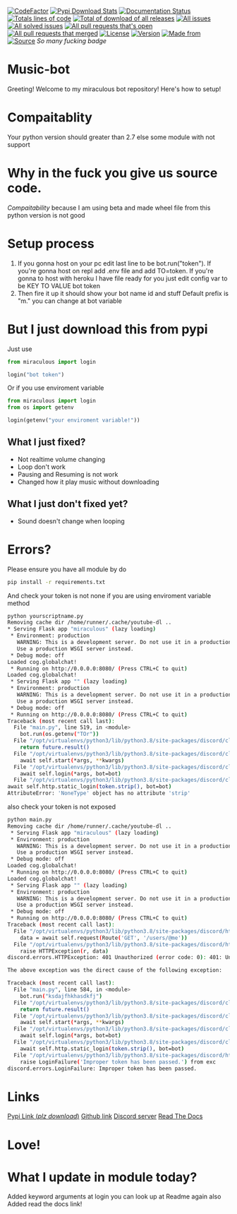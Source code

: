 [![CodeFactor](https://www.codefactor.io/repository/github/i-make-python-module-and-bots-stuff/d.py-m/badge)](https://www.codefactor.io/repository/github/i-make-python-module-and-bots-stuff/d.py-m)
[![Pypi Download Stats](https://img.shields.io/pypi/dm/miraculous)](https://pypistats.org/packages/miraculous)
[![Documentation Status](https://readthedocs.org/projects/miraculous/badge/?version=latest)](https://miraculous.readthedocs.io/en/latest/?badge=latest)
[![Totals lines of code](https://img.shields.io/tokei/lines/github/I-make-python-module-and-bots-stuff/D.py-M)]()
[![Total of download of all releases](https://img.shields.io/github/downloads/I-make-python-module-and-bots-stuff/D.py-M/total?label=All%20releases%20download)]()
[![All issues](https://img.shields.io/github/issues/I-make-python-module-and-bots-stuff/D.py-M)]()
[![All solved issues](https://img.shields.io/github/issues-closed/I-make-python-module-and-bots-stuff/D.py-M)]()
[![All pull requests that's open](https://img.shields.io/github/issues-pr-raw/I-make-python-module-and-bots-stuff/D.py-M)]()
[![All pull requests that merged](https://img.shields.io/github/issues-pr-closed/I-make-python-module-and-bots-stuff/D.py-M)]()
[![License](https://img.shields.io/pypi/l/miraculous)]()
[![Version](https://img.shields.io/pypi/v/miraculous?label=Miraculous%20Version)]()
[![Made from](https://img.shields.io/pypi/implementation/miraculous)]()
[![Source](https://img.shields.io/pypi/format/miraculous)]()
*So many fucking badge*
# Music-bot
Greeting! Welcome to my miraculous bot repository!
Here's how to setup!
# Compaitablity
Your python version should greater than 2.7 else some module with not support
# Why in the fuck you give us source code.
*Compaitability* because I am using beta and made wheel file from this python version is not good
# Setup process
1. If you gonna host on your pc edit last line to be bot.run("token"). If you're gonna host on  repl add .env file and add TO=token. If you're gonna to host with heroku I have file ready for you just edit config var to be KEY TO VALUE bot token
2. Then fire it up it should show your bot name id and stuff
Default prefix is "m." you can change at bot variable

# But I just download this from pypi
Just use 

```py
from miraculous import login

login("bot token")

```
Or if you use enviroment variable
```py
from miraculous import login
from os import getenv

login(getenv("your enviroment variable!"))
```
## What I just fixed?
- Not realtime volume changing
- Loop don't work
- Pausing and Resuming is not work
- Changed how it play music without downloading
## What I just don't fixed yet?
- Sound doesn't change when looping
# Errors?
Please ensure you have all module by do
```bash
pip install -r requirements.txt
```
And check your token is not none if you are using enviroment variable method
```bash
python yourscriptname.py
Removing cache dir /home/runner/.cache/youtube-dl ..
* Serving Flask app "miraculous" (lazy loading)
 * Environment: production
   WARNING: This is a development server. Do not use it in a production deployment.
   Use a production WSGI server instead.
 * Debug mode: off
Loaded cog.globalchat!
 * Running on http://0.0.0.0:8080/ (Press CTRL+C to quit)
Loaded cog.globalchat!
 * Serving Flask app "" (lazy loading)
 * Environment: production
   WARNING: This is a development server. Do not use it in a production deployment.
   Use a production WSGI server instead.
 * Debug mode: off
 * Running on http://0.0.0.0:8080/ (Press CTRL+C to quit)
Traceback (most recent call last):
  File "main.py", line 519, in <module>
    bot.run(os.getenv("TOr"))
  File "/opt/virtualenvs/python3/lib/python3.8/site-packages/discord/client.py", line 723, in run
    return future.result()
  File "/opt/virtualenvs/python3/lib/python3.8/site-packages/discord/client.py", line 702, in runner
    await self.start(*args, **kwargs)
  File "/opt/virtualenvs/python3/lib/python3.8/site-packages/discord/client.py", line 665, in start
    await self.login(*args, bot=bot)
  File "/opt/virtualenvs/python3/lib/python3.8/site-packages/discord/client.py", line 511, in login
await self.http.static_login(token.strip(), bot=bot)
AttributeError: 'NoneType' object has no attribute 'strip'
```
also check your token is not exposed
```bash
python main.py
Removing cache dir /home/runner/.cache/youtube-dl ..
 * Serving Flask app "miraculous" (lazy loading)
 * Environment: production
   WARNING: This is a development server. Do not use it in a production deployment.
   Use a production WSGI server instead.
 * Debug mode: off
Loaded cog.globalchat!
 * Running on http://0.0.0.0:8080/ (Press CTRL+C to quit)
Loaded cog.globalchat!
 * Serving Flask app "" (lazy loading)
 * Environment: production
   WARNING: This is a development server. Do not use it in a production deployment.
   Use a production WSGI server instead.
 * Debug mode: off
 * Running on http://0.0.0.0:8080/ (Press CTRL+C to quit)
Traceback (most recent call last):
  File "/opt/virtualenvs/python3/lib/python3.8/site-packages/discord/http.py", line 293, in static_login
    data = await self.request(Route('GET', '/users/@me'))
  File "/opt/virtualenvs/python3/lib/python3.8/site-packages/discord/http.py", line 247, in request
    raise HTTPException(r, data)
discord.errors.HTTPException: 401 Unauthorized (error code: 0): 401: Unauthorized

The above exception was the direct cause of the following exception:

Traceback (most recent call last):
  File "main.py", line 584, in <module>
    bot.run("ksdajfhkhasdkfj")
  File "/opt/virtualenvs/python3/lib/python3.8/site-packages/discord/client.py", line 718, in run
    return future.result()
  File "/opt/virtualenvs/python3/lib/python3.8/site-packages/discord/client.py", line 697, in runner
    await self.start(*args, **kwargs)
  File "/opt/virtualenvs/python3/lib/python3.8/site-packages/discord/client.py", line 660, in start
    await self.login(*args, bot=bot)
  File "/opt/virtualenvs/python3/lib/python3.8/site-packages/discord/client.py", line 509, in login
    await self.http.static_login(token.strip(), bot=bot)
  File "/opt/virtualenvs/python3/lib/python3.8/site-packages/discord/http.py", line 297, in static_login
    raise LoginFailure('Improper token has been passed.') from exc
discord.errors.LoginFailure: Improper token has been passed.
```
# Links
[Pypi Link (*plz download*)](https://pypi.org/project/miraculous/)  [Github link](https://github.com/dumb-stuff/Music-bot/tree/master)  [Discord server](https://discord.gg/sHprKhGwg8) [Read The Docs](http://miraculous.rtfd.io/)
# Love!
# What I update in module today?
Added keyword arguments at login you can look up at Readme again also Added read the docs link!

